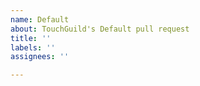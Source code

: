```yaml
---
name: Default
about: TouchGuild's Default pull request
title: ''
labels: ''
assignees: ''

---
```



